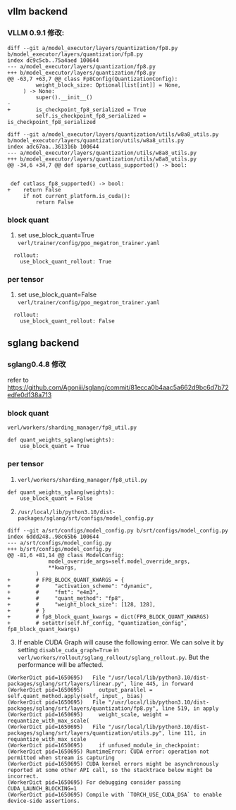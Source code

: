 ## vllm backend

### VLLM 0.9.1 修改:
```
diff --git a/model_executor/layers/quantization/fp8.py b/model_executor/layers/quantization/fp8.py
index dc9c5cb..75a4aed 100644
--- a/model_executor/layers/quantization/fp8.py
+++ b/model_executor/layers/quantization/fp8.py
@@ -63,7 +63,7 @@ class Fp8Config(QuantizationConfig):
         weight_block_size: Optional[list[int]] = None,
     ) -> None:
         super().__init__()
-
+        is_checkpoint_fp8_serialized = True
         self.is_checkpoint_fp8_serialized = is_checkpoint_fp8_serialized

diff --git a/model_executor/layers/quantization/utils/w8a8_utils.py b/model_executor/layers/quantization/utils/w8a8_utils.py
index adc67aa..361316b 100644
--- a/model_executor/layers/quantization/utils/w8a8_utils.py
+++ b/model_executor/layers/quantization/utils/w8a8_utils.py
@@ -34,6 +34,7 @@ def sparse_cutlass_supported() -> bool:


 def cutlass_fp8_supported() -> bool:
+    return False
     if not current_platform.is_cuda():
         return False
```
### block quant

1. set use_block_quant=True
`verl/trainer/config/ppo_megatron_trainer.yaml`
```
  rollout:
    use_block_quant_rollout: True
```

### per tensor

1. set use_block_quant=False
`verl/trainer/config/ppo_megatron_trainer.yaml`
```
  rollout:
    use_block_quant_rollout: False
```

## sglang backend

### sglang0.4.8 修改  
refer to https://github.com/Agoniii/sglang/commit/81ecca0b4aac5a662d9bc6d7b72edfe0d138a713

### block quant 

`verl/workers/sharding_manager/fp8_util.py`

```
def quant_weights_sglang(weights):
    use_block_quant = True
```

### per tensor

1. `verl/workers/sharding_manager/fp8_util.py`

```
def quant_weights_sglang(weights):
    use_block_quant = False
```

2. `/usr/local/lib/python3.10/dist-packages/sglang/srt/configs/model_config.py`
```
diff --git a/srt/configs/model_config.py b/srt/configs/model_config.py
index 6ddd248..98c65b6 100644
--- a/srt/configs/model_config.py
+++ b/srt/configs/model_config.py
@@ -81,6 +81,14 @@ class ModelConfig:
             model_override_args=self.model_override_args,
             **kwargs,
         )
+        # FP8_BLOCK_QUANT_KWARGS = {
+        #     "activation_scheme": "dynamic",
+        #     "fmt": "e4m3",
+        #     "quant_method": "fp8",
+        #     "weight_block_size": [128, 128],
+        # }
+        # fp8_block_quant_kwargs = dict(FP8_BLOCK_QUANT_KWARGS)
+        # setattr(self.hf_config, "quantization_config", fp8_block_quant_kwargs)
```

3. If enable CUDA Graph will cause the following error. We can solve it by setting `disable_cuda_graph=True` in `verl/workers/rollout/sglang_rollout/sglang_rollout.py`. But the performance will be affected.

```
(WorkerDict pid=1650695)   File "/usr/local/lib/python3.10/dist-packages/sglang/srt/layers/linear.py", line 445, in forward
(WorkerDict pid=1650695)     output_parallel = self.quant_method.apply(self, input_, bias)
(WorkerDict pid=1650695)   File "/usr/local/lib/python3.10/dist-packages/sglang/srt/layers/quantization/fp8.py", line 519, in apply
(WorkerDict pid=1650695)     weight_scale, weight = requantize_with_max_scale(
(WorkerDict pid=1650695)   File "/usr/local/lib/python3.10/dist-packages/sglang/srt/layers/quantization/utils.py", line 111, in requantize_with_max_scale
(WorkerDict pid=1650695)     if unfused_module_in_checkpoint:
(WorkerDict pid=1650695) RuntimeError: CUDA error: operation not permitted when stream is capturing
(WorkerDict pid=1650695) CUDA kernel errors might be asynchronously reported at some other API call, so the stacktrace below might be incorrect.
(WorkerDict pid=1650695) For debugging consider passing CUDA_LAUNCH_BLOCKING=1
(WorkerDict pid=1650695) Compile with `TORCH_USE_CUDA_DSA` to enable device-side assertions.
```